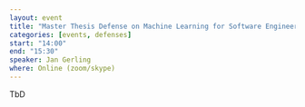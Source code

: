 ```yaml
---
layout: event
title: "Master Thesis Defense on Machine Learning for Software Engineering: a large-scale empirical study"
categories: [events, defenses]
start: "14:00"
end: "15:30"
speaker: Jan Gerling
where: Online (zoom/skype)
---
```


TbD
